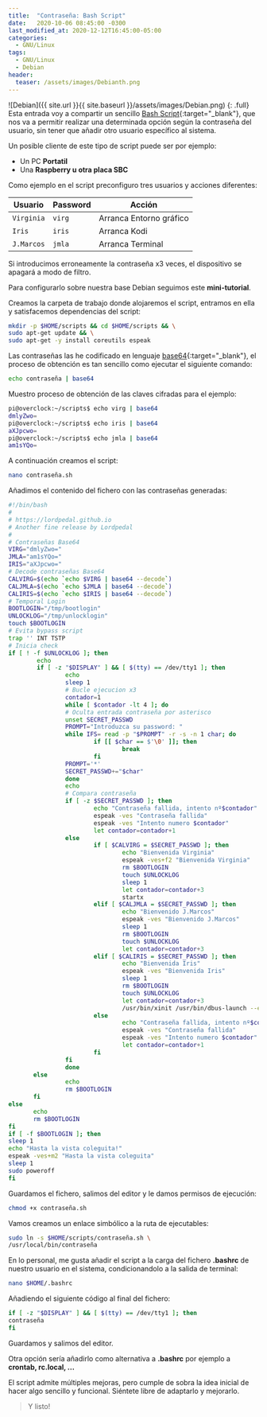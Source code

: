 ```yaml
---
title:  "Contraseña: Bash Script"
date:   2020-10-06 08:45:00 -0300
last_modified_at: 2020-12-12T16:45:00-05:00
categories:
  - GNU/Linux
tags:
  - GNU/Linux
  - Debian
header:
  teaser: /assets/images/Debianth.png
---
```


![Debian]({{ site.url }}{{ site.baseurl }}/assets/images/Debian.png)
{: .full}
Esta entrada voy a compartir un sencillo [Bash Script](https://es.wikipedia.org/wiki/Bash){:target="_blank"}, que nos va a permitir realizar una determinada opción según la contraseña del usuario, sin tener que añadir otro usuario específico al sistema.

Un posible cliente de este tipo de script puede ser por ejemplo:

- Un PC **Portatil**
- Una **Raspberry u otra placa SBC**

Como ejemplo en el script preconfiguro tres usuarios y acciones diferentes:

| Usuario | Password | Acción |
| ------ | ------ | ------ |
| `Virginia` | `virg` | Arranca Entorno gráfico |
| `Iris` | `iris` | Arranca Kodi |
| `J.Marcos` | `jmla` | Arranca Terminal |

Si introducimos erroneamente la contraseña x3 veces, el dispositivo se apagará a modo de filtro.

Para configurarlo sobre nuestra base Debian seguimos este **mini-tutorial**. 

Creamos la carpeta de trabajo donde alojaremos el script, entramos en ella y satisfacemos dependencias del script:

```bash
mkdir -p $HOME/scripts && cd $HOME/scripts && \
sudo apt-get update && \
sudo apt-get -y install coreutils espeak
```

Las contraseñas las he codificado en lenguaje [base64](https://es.wikipedia.org/wiki/Base64){:target="_blank"}, el proceso de obtención es tan sencillo como ejecutar el siguiente comando:

```bash
echo contraseña | base64
```

Muestro proceso de obtención de las claves cifradas para el ejemplo:

```bash
pi@overclock:~/scripts$ echo virg | base64
dmlyZwo=
pi@overclock:~/scripts$ echo iris | base64
aXJpcwo=
pi@overclock:~/scripts$ echo jmla | base64
am1sYQo=
```

A continuación creamos el script:

```bash
nano contraseña.sh
```

Añadimos el contenido del fichero con las contraseñas generadas:

```bash
#!/bin/bash
#
# https://lordpedal.github.io
# Another fine release by Lordpedal
#
# Contraseñas Base64
VIRG="dmlyZwo="
JMLA="am1sYQo="
IRIS="aXJpcwo="
# Decode contraseñas Base64
CALVIRG=$(echo `echo $VIRG | base64 --decode`)
CALJMLA=$(echo `echo $JMLA | base64 --decode`)
CALIRIS=$(echo `echo $IRIS | base64 --decode`)
# Temporal Login
BOOTLOGIN="/tmp/bootlogin"
UNLOCKLOG="/tmp/unlocklogin"
touch $BOOTLOGIN
# Evita bypass script
trap '' INT TSTP
# Inicia check
if [ ! -f $UNLOCKLOG ]; then
        echo
        if [ -z "$DISPLAY" ] && [ $(tty) == /dev/tty1 ]; then
                echo
                sleep 1
                # Bucle ejecucion x3
                contador=1
                while [ $contador -lt 4 ]; do
                # Oculta entrada contraseña por asterisco
                unset SECRET_PASSWD
                PROMPT="Introduzca su password: "
                while IFS= read -p "$PROMPT" -r -s -n 1 char; do
                        if [[ $char == $'\0' ]]; then
                                break
                        fi
                PROMPT='*'
                SECRET_PASSWD+="$char"
                done
                echo
                # Compara contraseña
                if [ -z $SECRET_PASSWD ]; then
                        echo "Contraseña fallida, intento nº$contador"
                        espeak -ves "Contraseña fallida"
                        espeak -ves "Intento numero $contador"
                        let contador=contador+1
                else
                        if [ $CALVIRG = $SECRET_PASSWD ]; then
                                echo "Bienvenida Virginia"
                                espeak -ves+f2 "Bienvenida Virginia"
                                rm $BOOTLOGIN
                                touch $UNLOCKLOG
                                sleep 1
                                let contador=contador+3
                                startx
                        elif [ $CALJMLA = $SECRET_PASSWD ]; then
                                echo "Bienvenido J.Marcos"
                                espeak -ves "Bienvenido J.Marcos"
                                sleep 1
                                rm $BOOTLOGIN
                                touch $UNLOCKLOG
                                let contador=contador+3
                        elif [ $CALIRIS = $SECRET_PASSWD ]; then
                                echo "Bienvenida Iris"
                                espeak -ves "Bienvenida Iris"
                                sleep 1
                                rm $BOOTLOGIN
                                touch $UNLOCKLOG
                                let contador=contador+3
                                /usr/bin/xinit /usr/bin/dbus-launch --exit-with-session /usr/bin/kodi-standalone -- :0 -nolisten tcp vt7
                        else
                                echo "Contraseña fallida, intento nº$contador"
                                espeak -ves "Contraseña fallida"
                                espeak -ves "Intento numero $contador"
                                let contador=contador+1
                        fi
                fi
                done
       else
                echo
                rm $BOOTLOGIN
       fi
else
       echo
       rm $BOOTLOGIN
fi
if [ -f $BOOTLOGIN ]; then
sleep 1
echo "Hasta la vista coleguita!"
espeak -ves+m2 "Hasta la vista coleguita"
sleep 1
sudo poweroff
fi
```

Guardamos el fichero, salimos del editor y le damos permisos de ejecución:

```bash
chmod +x contraseña.sh
```

Vamos creamos un enlace simbólico a la ruta de ejecutables:

```bash
sudo ln -s $HOME/scripts/contraseña.sh \
/usr/local/bin/contraseña
```

En lo personal, me gusta añadir el script a la carga del fichero **.bashrc** de nuestro usuario en el sistema, condicionandolo a la salida de terminal:

```bash
nano $HOME/.bashrc
```

Añadiendo el siguiente código al final del fichero:

```bash
if [ -z "$DISPLAY" ] && [ $(tty) == /dev/tty1 ]; then
contraseña
fi
```

Guardamos y salimos del editor.

Otra opción sería añadirlo como alternativa a **.bashrc** por ejemplo a **crontab, rc.local, ...**

El script admite múltiples mejoras, pero cumple de sobra la idea inicial de hacer algo sencillo y funcional. Siéntete libre de adaptarlo y mejorarlo.

> Y listo!
